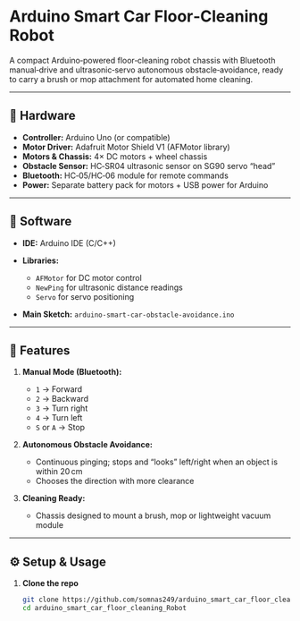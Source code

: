 # Arduino Smart Car Floor‑Cleaning Robot

A compact Arduino‑powered floor‑cleaning robot chassis with Bluetooth manual‑drive and ultrasonic‑servo autonomous obstacle‑avoidance, ready to carry a brush or mop attachment for automated home cleaning.

---

## 🔧 Hardware

- **Controller:** Arduino Uno (or compatible)  
- **Motor Driver:** Adafruit Motor Shield V1 (AFMotor library)  
- **Motors & Chassis:** 4× DC motors + wheel chassis  
- **Obstacle Sensor:** HC‑SR04 ultrasonic sensor on SG90 servo “head”  
- **Bluetooth:** HC‑05/HC‑06 module for remote commands  
- **Power:** Separate battery pack for motors + USB power for Arduino

---

## 💾 Software

- **IDE:** Arduino IDE (C/C++)  
- **Libraries:**  
  - `AFMotor` for DC motor control  
  - `NewPing` for ultrasonic distance readings  
  - `Servo` for servo positioning  

- **Main Sketch:** `arduino-smart-car-obstacle-avoidance.ino`

---

## 🚀 Features

1. **Manual Mode (Bluetooth):**  
   - `1` → Forward  
   - `2` → Backward  
   - `3` → Turn right  
   - `4` → Turn left  
   - `S` or `A` → Stop  

2. **Autonomous Obstacle Avoidance:**  
   - Continuous pinging; stops and “looks” left/right when an object is within 20 cm  
   - Chooses the direction with more clearance  

3. **Cleaning Ready:**  
   - Chassis designed to mount a brush, mop or lightweight vacuum module  

---

## ⚙️ Setup & Usage

1. **Clone the repo**  
   ```bash
   git clone https://github.com/somnas249/arduino_smart_car_floor_cleaning_Robot.git
   cd arduino_smart_car_floor_cleaning_Robot
